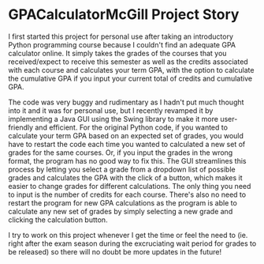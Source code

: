 # GPACalculatorMcGill Project Story

I first started this project for personal use after taking an introductory Python programming course because I couldn't find an adequate GPA calculator online.
It simply takes the grades of the courses that you received/expect to receive this semester as well as the credits associated with each course and calculates your
term GPA, with the option to calculate the cumulative GPA if you input your current total of credits and cumulative GPA.

The code was very buggy and rudimentary as I hadn't put much thought into it and it was for personal use, but I recently revamped it by implementing a Java
GUI using the Swing library to make it more user-friendly and efficient. For the original Python code, if you wanted to calculate your term GPA based on 
an expected set of grades, you would have to restart the code each time you wanted to calculated a new set of grades for the same courses. Or, if you input
the grades in the wrong format, the program has no good way to fix this. The GUI streamlines this process by letting you select a grade from a dropdown list of
possible grades and calculates the GPA with the click of a button, which makes it easier to change grades for different calculations. The only thing you
need to input is the number of credits for each course. There's also no need to restart the program for new GPA calculations as the program is able to 
calculate any new set of grades by simply selecting a new grade and clicking the calculation button.

I try to work on this project whenever I get the time or feel the need to (ie. right after the exam season during the excruciating wait period for grades 
to be released) so there will no doubt be more updates in the future!
